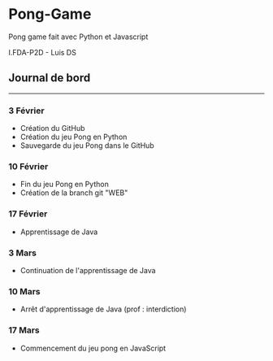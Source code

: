 # Pong-Game
Pong game fait avec Python et Javascript

I.FDA-P2D - 
Luis DS

## Journal de bord

------------------------------------------------

### 3 Février

- Création du GitHub
- Création du jeu Pong en Python
- Sauvegarde du jeu Pong dans le GitHub

### 10 Février

- Fin du jeu Pong en Python
- Création  de la branch git "WEB"

### 17 Février

- Apprentissage de Java

### 3 Mars
 
- Continuation de l'apprentissage de Java

### 10 Mars 

- Arrêt d'apprentissage de Java (prof : interdiction)

### 17 Mars

- Commencement du jeu pong en JavaScript
